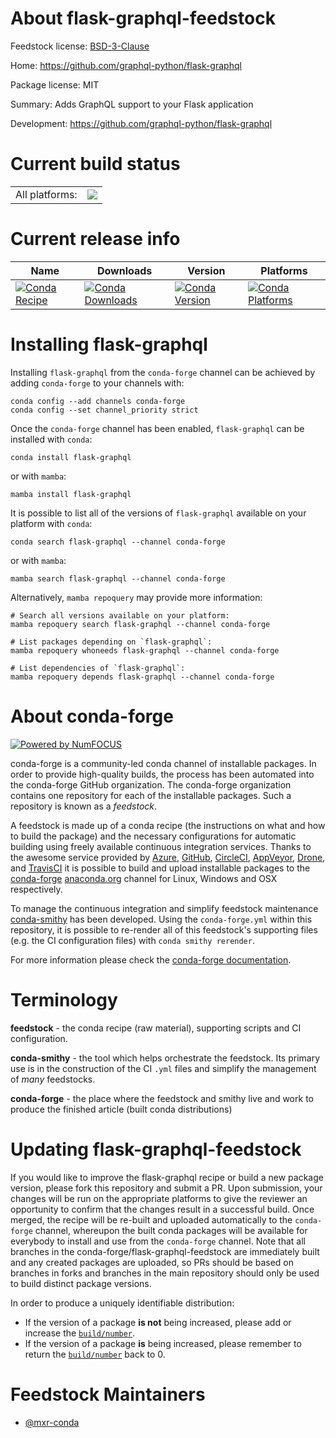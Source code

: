 About flask-graphql-feedstock
=============================

Feedstock license: [BSD-3-Clause](https://github.com/conda-forge/flask-graphql-feedstock/blob/main/LICENSE.txt)

Home: https://github.com/graphql-python/flask-graphql

Package license: MIT

Summary: Adds GraphQL support to your Flask application

Development: https://github.com/graphql-python/flask-graphql

Current build status
====================


<table><tr><td>All platforms:</td>
    <td>
      <a href="https://dev.azure.com/conda-forge/feedstock-builds/_build/latest?definitionId=7763&branchName=main">
        <img src="https://dev.azure.com/conda-forge/feedstock-builds/_apis/build/status/flask-graphql-feedstock?branchName=main">
      </a>
    </td>
  </tr>
</table>

Current release info
====================

| Name | Downloads | Version | Platforms |
| --- | --- | --- | --- |
| [![Conda Recipe](https://img.shields.io/badge/recipe-flask--graphql-green.svg)](https://anaconda.org/conda-forge/flask-graphql) | [![Conda Downloads](https://img.shields.io/conda/dn/conda-forge/flask-graphql.svg)](https://anaconda.org/conda-forge/flask-graphql) | [![Conda Version](https://img.shields.io/conda/vn/conda-forge/flask-graphql.svg)](https://anaconda.org/conda-forge/flask-graphql) | [![Conda Platforms](https://img.shields.io/conda/pn/conda-forge/flask-graphql.svg)](https://anaconda.org/conda-forge/flask-graphql) |

Installing flask-graphql
========================

Installing `flask-graphql` from the `conda-forge` channel can be achieved by adding `conda-forge` to your channels with:

```
conda config --add channels conda-forge
conda config --set channel_priority strict
```

Once the `conda-forge` channel has been enabled, `flask-graphql` can be installed with `conda`:

```
conda install flask-graphql
```

or with `mamba`:

```
mamba install flask-graphql
```

It is possible to list all of the versions of `flask-graphql` available on your platform with `conda`:

```
conda search flask-graphql --channel conda-forge
```

or with `mamba`:

```
mamba search flask-graphql --channel conda-forge
```

Alternatively, `mamba repoquery` may provide more information:

```
# Search all versions available on your platform:
mamba repoquery search flask-graphql --channel conda-forge

# List packages depending on `flask-graphql`:
mamba repoquery whoneeds flask-graphql --channel conda-forge

# List dependencies of `flask-graphql`:
mamba repoquery depends flask-graphql --channel conda-forge
```


About conda-forge
=================

[![Powered by
NumFOCUS](https://img.shields.io/badge/powered%20by-NumFOCUS-orange.svg?style=flat&colorA=E1523D&colorB=007D8A)](https://numfocus.org)

conda-forge is a community-led conda channel of installable packages.
In order to provide high-quality builds, the process has been automated into the
conda-forge GitHub organization. The conda-forge organization contains one repository
for each of the installable packages. Such a repository is known as a *feedstock*.

A feedstock is made up of a conda recipe (the instructions on what and how to build
the package) and the necessary configurations for automatic building using freely
available continuous integration services. Thanks to the awesome service provided by
[Azure](https://azure.microsoft.com/en-us/services/devops/), [GitHub](https://github.com/),
[CircleCI](https://circleci.com/), [AppVeyor](https://www.appveyor.com/),
[Drone](https://cloud.drone.io/welcome), and [TravisCI](https://travis-ci.com/)
it is possible to build and upload installable packages to the
[conda-forge](https://anaconda.org/conda-forge) [anaconda.org](https://anaconda.org/)
channel for Linux, Windows and OSX respectively.

To manage the continuous integration and simplify feedstock maintenance
[conda-smithy](https://github.com/conda-forge/conda-smithy) has been developed.
Using the ``conda-forge.yml`` within this repository, it is possible to re-render all of
this feedstock's supporting files (e.g. the CI configuration files) with ``conda smithy rerender``.

For more information please check the [conda-forge documentation](https://conda-forge.org/docs/).

Terminology
===========

**feedstock** - the conda recipe (raw material), supporting scripts and CI configuration.

**conda-smithy** - the tool which helps orchestrate the feedstock.
                   Its primary use is in the construction of the CI ``.yml`` files
                   and simplify the management of *many* feedstocks.

**conda-forge** - the place where the feedstock and smithy live and work to
                  produce the finished article (built conda distributions)


Updating flask-graphql-feedstock
================================

If you would like to improve the flask-graphql recipe or build a new
package version, please fork this repository and submit a PR. Upon submission,
your changes will be run on the appropriate platforms to give the reviewer an
opportunity to confirm that the changes result in a successful build. Once
merged, the recipe will be re-built and uploaded automatically to the
`conda-forge` channel, whereupon the built conda packages will be available for
everybody to install and use from the `conda-forge` channel.
Note that all branches in the conda-forge/flask-graphql-feedstock are
immediately built and any created packages are uploaded, so PRs should be based
on branches in forks and branches in the main repository should only be used to
build distinct package versions.

In order to produce a uniquely identifiable distribution:
 * If the version of a package **is not** being increased, please add or increase
   the [``build/number``](https://docs.conda.io/projects/conda-build/en/latest/resources/define-metadata.html#build-number-and-string).
 * If the version of a package **is** being increased, please remember to return
   the [``build/number``](https://docs.conda.io/projects/conda-build/en/latest/resources/define-metadata.html#build-number-and-string)
   back to 0.

Feedstock Maintainers
=====================

* [@mxr-conda](https://github.com/mxr-conda/)

